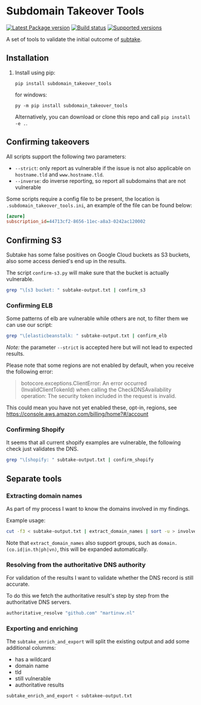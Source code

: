 # Subdomain Takeover Tools

[![Latest Package version](https://badge.fury.io/py/subdomain-takeover-tools.svg)](https://badge.fury.io/py/subdomain-takeover-tools)
[![Build status](https://img.shields.io/pypi/status/subdomain_takeover_tools.svg?maxAge=2592000)](https://pypi.python.org/pypi/subdomain_takeover_tools)
[![Supported versions](https://img.shields.io/pypi/pyversions/subdomain_takeover_tools.svg?maxAge=2592000)](https://pypi.python.org/pypi/subdomain_takeover_tools)

A set of tools to validate the initial outcome of [subtake](https://github.com/jakejarvis/subtake).

## Installation

1. Install using pip:

   ``pip install subdomain_takeover_tools``

   for windows:

   ``py -m pip install subdomain_takeover_tools``

   Alternatively, you can download or clone this repo and call ``pip install -e .``.

## Confirming takeovers

All scripts support the following two parameters:

- `--strict`:  only report as vulnerable if the issue is not also applicable on `hostname.tld` and `www.hostname.tld`.
- `--inverse`: do inverse reporting, so report all subdomains that are not vulnerable

Some scripts require a config file to be present, the location is `.subdomain_takeover_tools.ini`, an example of the file can be found below:

```ini
[azure]
subscription_id=44713cf2-8656-11ec-a8a3-0242ac120002
```

## Confirming S3

Subtake has some false positives on Google Cloud buckets as S3 buckets, also some access denied's end up in the results.

The script `confirm-s3.py` will make sure that the bucket is actually vulnerable.

```bash
grep "\[s3 bucket: " subtake-output.txt | confirm_s3
```

### Confirming ELB

Some patterns of elb are vulnerable while others are not, to filter them we can use our script:

```bash
grep "\[elasticbeanstalk: " subtake-output.txt | confirm_elb
```

*Note:* the parameter `--strict` is accepted here but will not lead to expected results.

Please note that some regions are not enabled by default, when you receive the following error:

> botocore.exceptions.ClientError: An error occurred (InvalidClientTokenId) when calling the CheckDNSAvailability operation: The security token included in the request is invalid.

This could mean you have not yet enabled these, opt-in, regions, see https://console.aws.amazon.com/billing/home?#/account

### Confirming Shopify

It seems that all current shopify examples are vulnerable, the following check just validates the DNS.

```bash
grep "\[shopify: " subtake-output.txt | confirm_shopify
```

## Separate tools

### Extracting domain names

As part of my process I want to know the domains involved in my findings.

Example usage:

```bash
cut -f3 < subtake-output.txt | extract_domain_names | sort -u > involved.domains
```

Note that `extract_domain_names` also support groups, such as `domain.(co.id|in.th|ph|vn)`, this will be expanded automatically.

### Resolving from the authoritative DNS authority

For validation of the results I want to validate whether the DNS record is still accurate.

To do this we fetch the authoritative result's step by step from the authoritative DNS servers.

```bash
authoritative_resolve "github.com" "martinvw.nl"
```

### Exporting and enriching

The `subtake_enrich_and_export` will split the existing output and add some additional columms:

- has a wildcard
- domain name
- tld
- still vulnerable
- authoritative results

```bash
subtake_enrich_and_export < subtakee-output.txt
```
